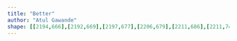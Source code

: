 ```yaml
---
title: "Better"
author: "Atul Gawande"
shape: [[2194,666],[2192,669],[2197,677],[2206,679],[2211,686],[2211,746],[2209,758],[2210,770],[2208,780],[2204,876],[2198,951],[2199,970],[2194,1038],[2194,1066],[2188,1119],[2187,1162],[2185,1170],[2181,1223],[2177,1249],[2177,1266],[2173,1313],[2174,1331],[2171,1360],[2171,1380],[2169,1392],[2169,1411],[2171,1414],[2175,1416],[2186,1417],[2234,1417],[2242,1413],[2246,1400],[2245,1375],[2253,1309],[2254,1264],[2261,1195],[2266,1095],[2272,1027],[2274,968],[2276,959],[2278,909],[2283,854],[2284,814],[2293,708],[2292,690],[2287,684],[2215,672],[2200,666]]
---
```

